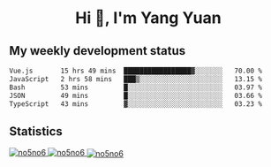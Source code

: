 <h1 align="center">Hi 👋, I'm Yang Yuan</h1>


## My weekly development status
<!--START_SECTION:waka-->

```txt
Vue.js       15 hrs 49 mins  █████████████████▓░░░░░░░   70.00 %
JavaScript   2 hrs 58 mins   ███▒░░░░░░░░░░░░░░░░░░░░░   13.15 %
Bash         53 mins         █░░░░░░░░░░░░░░░░░░░░░░░░   03.97 %
JSON         49 mins         █░░░░░░░░░░░░░░░░░░░░░░░░   03.66 %
TypeScript   43 mins         ▓░░░░░░░░░░░░░░░░░░░░░░░░   03.23 %
```

<!--END_SECTION:waka-->

## Statistics
<a href="https://github.com/anuraghazra/github-readme-stats">
  <img src="https://github-readme-stats.vercel.app/api/top-langs/?username=no5no6&theme=dracula" alt="no5no6">
</a>
<a href="https://github.com/anuraghazra/github-readme-stats">
  <img src="https://github-readme-stats.vercel.app/api?username=no5no6&show_icons=true&theme=dracula&line_height=40" alt="no5no6">
</a>
<a href="https://github.com/anuraghazra/github-readme-stats">
  <img align="center" src="https://github-readme-streak-stats.herokuapp.com/?user=no5no6&theme=dracula" alt="no5no6" />
</a>